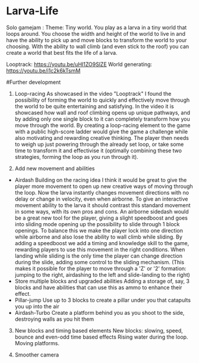 # Larva-Life
Solo gamejam : Theme: Tiny world. 
You play as a larva in a tiny world that loops around. You choose the width and height of the world to live in and have the ability to pick up and move blocks to transform the world to your choosing. With the ability to wall climb (and even stick to the roof) you can create a world that best fits the life of a larva. 

Looptrack: https://youtu.be/uHI1ZO9SlZE 
World generating: https://youtu.be/i1c2k6kTsmM 

#Further development
1. Loop-racing
As showcased in the video "Looptrack" I found the possibility of forming the world to quickly and effectively move through the world to be quite entertaining and satisfying. In the video it is showcased how wall and roof climbing opens up unique pathways, and by adding only one single block to it can completely transform how you move through the world. By creating a loop-racing element to the game with a public high-score ladder would give the game a challenge while also motivating and rewarding creative thinking. The player then needs to weigh up just powering through the already set loop, or take some time to transform it and effectivise it (optimally combining these two strategies, forming the loop as you run through it). 

2. Add new movement and abilities
- Airdash
Building on the racing idea I think it would be great to give the player more movement to open up new creative ways of moving through the loop.
Now the larva instantly changes movement directions with no delay or change in velocity, even when airborne. To give an interactive movement ability to the larva it should contrast this standard movement in some ways, with its own pros and cons. An airborne sidedash would be a great new tool for the player, giving a slight speedboost and goes into sliding mode opening up the possibility to slide through 1 block openings. To balance this we make the player lock into one direction while airborne and also lose the ability to wall climb while sliding. By adding a speedboost we add a timing and knowledge skill to the game, rewarding players to use this movement in the right conditions. When landing while sliding is the only time the player can change direction during the slide, adding some control to the sliding mechanism. (This makes it possible for the player to move through a 'Z' or '2' formation: jumping to the right, airdashing to the left and slide-landing to the right)
- Store multiple blocks and upgraded abilities
Adding a storage of, say, 3 blocks and have abilities that can use this as ammo to enhance their effect. 
- Pillar-jump
Use up to 3 blocks to create a pillar under you that catapults you up into the air
- Airdash-Turbo
Create a platform behind you as you shoot to the side, destroying walls as you hit them


3. New blocks and timing based elements
New blocks: slowing, speed, bounce and even-odd time based effects
Rising water during the loop.
Moving platforms.

4. Smoother camera
